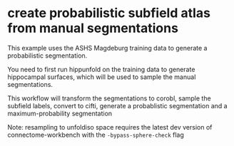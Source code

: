 # create probabilistic subfield atlas from manual segmentations

This example uses the ASHS Magdeburg training data to generate a probabilistic segmentation.

You need to first run hippunfold on the training data to generate hippocampal surfaces, which will be used to sample the manual segmentations.

This workflow will transform the segmentations to corobl, sample the subfield labels, convert to cifti, generate a probablistic segmentation and a maximum-probability segmentation


Note: resampling to unfoldiso space requires the latest dev version of connectome-workbench with the `-bypass-sphere-check` flag 
